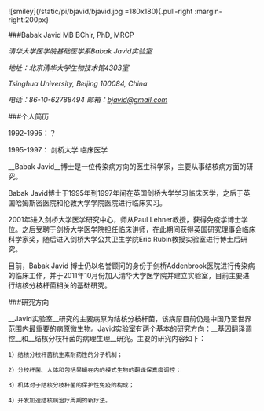 ![smiley](/static/pi/bjavid/bjavid.jpg =180x180){.pull-right :margin-right:200px}

###Babak Javid   MB BChir, PhD, MRCP



*清华大学医学院基础医学系Babak Javid实验室*

*地址：北京清华大学生物技术馆4303室*

*Tsinghua University, Beijing 100084, China*

*电话：86-10-62788494     邮箱：bjavid@gmail.com*



###个人简历

1992-1995：？

1995-1997： 剑桥大学  临床医学


__Babak Javid__博士是一位传染病方向的医生科学家，主要从事结核病方面的研究。

Babak Javid博士于1995年到1997年间在英国剑桥大学学习临床医学，之后于英国哈姆斯密医院和伦敦大学学院医院进行临床实习。

2001年进入剑桥大学医学研究中心，师从Paul Lehner教授，获得免疫学博士学位。之后受聘于剑桥大学医学院担任临床讲师，在此期间获得英国研究理事会临床科学家奖，随后进入剑桥大学公共卫生学院Eric Rubin教授实验室进行博士后研究。

目前，Babak Javid 博士仍以名誉顾问的身份于剑桥Addenbrook医院进行传染病的临床工作，并于2011年10月份加入清华大学医学院并建立实验室，目前主要进行结核分枝杆菌相关的基础研究。


###研究方向


__Javid实验室__研究的主要病原为结核分枝杆菌，该病原目前仍是中国乃至世界范围内最重要的病原微生物。Javid实验室有两个基本的研究方向：__基因翻译调控__和__结核分枝杆菌的病理生理__研究。主要的研究内容如下：

    1）结核分枝杆菌抗生素耐药性的分子机制；

    2）分枝杆菌、人体和包括果蝇在内的模式生物的翻译保真度调控；

    3）机体对于结核分枝杆菌的保护性免疫的构成；

    4）开发加速结核病治疗周期的新疗法。
